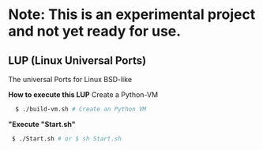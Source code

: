 # Note: This is an experimental project and not yet ready for use.
## LUP (Linux Universal Ports)
The universal Ports for Linux BSD-like

**How to execute this LUP**
Create a Python-VM
```bash
  $ ./build-vm.sh # Create an Python VM
```
**"Execute "Start.sh"**
```bash
 $ ./Start.sh # or $ sh Start.sh
```

